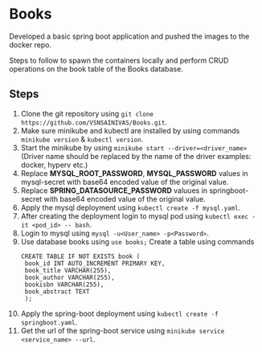# Books
Developed a basic spring boot application and pushed the images to the docker repo.

Steps to follow to spawn the containers locally and perform CRUD operations on the book table of the Books database.

## Steps
1) Clone the git repository using ```git clone https://github.com/VSNSAINIVAS/Books.git```.
2) Make sure minikube and kubectl are installed by using commands ```minikube version``` & ```kubectl version```.
3) Start the minikube by using ```minikube start --driver=<driver_name>``` (Driver name should be replaced by the name of the driver examples: docker, hyperv etc.)
4) Replace **MYSQL_ROOT_PASSWORD**, **MYSQL_PASSWORD** values in mysql-secret with base64 encoded value of the original value.
5) Replace **SPRING_DATASOURCE_PASSWORD** valuues in springboot-secret with base64 encoded value of the original value.
6) Apply the mysql deployment using ```kubectl create -f mysql.yaml```.
7) After creating the deployment login to mysql pod using ```kubectl exec -it <pod_id> -- bash```.
8) Login to mysql using ```mysql -u<User_name> -p<Password>```.
9) Use database books using ```use books;```
   Create a table using commands
   ```
   CREATE TABLE IF NOT EXISTS book ( 
    book_id INT AUTO_INCREMENT PRIMARY KEY, 
    book_title VARCHAR(255), 
    book_author VARCHAR(255), 
    bookisbn VARCHAR(255), 
    book_abstract TEXT 
    );
   ```
10) Apply the spring-boot deployment using ```kubectl create -f springboot.yaml```.
11) Get the url of the spring-boot service using ```minikube service <service_name> --url```.
